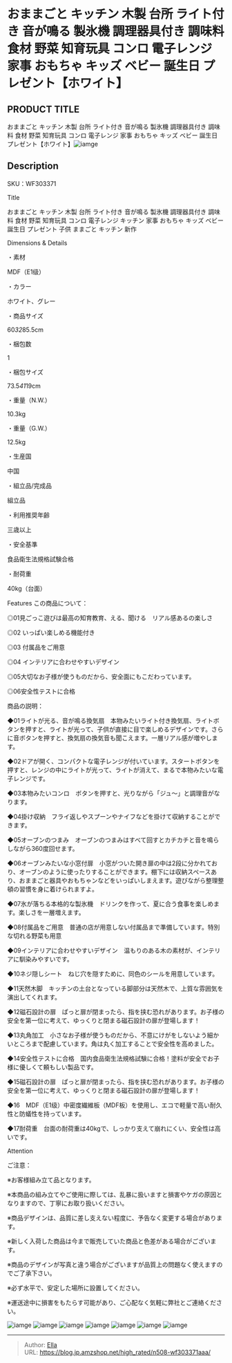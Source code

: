 # おままごと キッチン 木製 台所 ライト付き 音が鳴る 製氷機 調理器具付き 調味料 食材 野菜 知育玩具 コンロ 電子レンジ  家事 おもちゃ キッズ ベビー 誕生日 プレゼント【ホワイト】


## PRODUCT TITLE 

おままごと キッチン 木製 台所 ライト付き 音が鳴る 製氷機 調理器具付き 調味料 食材 野菜 知育玩具 コンロ 電子レンジ  家事 おもちゃ キッズ ベビー 誕生日 プレゼント【ホワイト】![iamge](https://b2bfiles1.gigab2b.cn/image/wkseller/304/20230615_cedfdecec8162c42957d0c6cac2ecb5a.jpg)

## Description

SKU：WF303371

Title

おままごと キッチン 木製 台所 ライト付き 音が鳴る 製氷機 調理器具付き 調味料 食材 野菜 知育玩具 コンロ 電子レンジ キッチン 家事 おもちゃ キッズ ベビー 誕生日 プレゼント 子供 ままごと キッチン 新作

Dimensions &amp; Details



・素材

MDF（E1级）

・カラー

ホワイト、グレー

・商品サイズ

60*32*85.5cm

・梱包数

1

・梱包サイズ

73.5*41*19cm

・重量（N.W.）

10.3kg

・重量（G.W.）

12.5kg

・生産国

中国

・組立品/完成品

組立品

・利用推奨年齢

三歳以上

・安全基準

食品衛生法規格試験合格

・耐荷重

40kg（台面）



Features
この商品について：

◎01見ごっこ遊びは最高の知育教育、える、聞ける　リアル感あるの楽しさ 

◎02 いっぱい楽しめる機能付き

◎03 付属品をご用意

◎04 インテリアに合わせやすいデザイン

◎05大切なお子様が使うものだから、安全面にもこだわっています。

◎06安全性テストに合格



商品の説明：

◆01ライトが光る、音が鳴る換気扇　本物みたいライト付き換気扇、ライトボタンを押すと、ライトが光って、子供が直接に目で楽しめるデザインです。さらに音ボタンを押すと、換気扇の換気音も聞こえます。一層リアル感が増やします。



◆02ドアが開く、コンパクトな電子レンジが付いています。スタートボタンを押すと、レンジの中にライトが光って、ライトが消えて、まるで本物みたいな電子レンジです。



◆03本物みたいコンロ　ボタンを押すと、光りながら「ジュ～」と調理音がなります。



◆04掛け収納　フライ返しやスプーンやナイフなどを掛けて収納することができます。



◆05オーブンのつまみ　オーブンのつまみはすべて回すとカチカチと音を鳴らしながら360度回せます。



◆06オーブンみたいな小窓付扉　小窓がついた開き扉の中は2段に分かれており、オーブンのように使ったりすることができます。棚下には収納スペースあり、おままごと器具やおもちゃンなどをいっぱいしまえます。遊びながら整理整頓の習慣を身に着けられますよ。



◆07氷が落ちる本格的な製氷機　ドリンクを作って、夏に合う食事を楽しめます。楽しさを一層増えます。



◆08付属品をご用意　普通の店が用意しない付属品まで準備しています。特別な切れる野菜も用意 



◆09インテリアに合わせやすいデザイン　温もりのある木の素材が、インテリアに馴染みやすいです。



◆10ネジ隠しシート　ねじ穴を隠すために、同色のシールを用意しています。



◆11天然木脚　キッチンの土台となっている脚部分は天然木で、上質な雰囲気を演出してくれます。



◆12磁石設計の扉　ぱっと扉が閉まったら、指を挟む恐れがあります。お子様の安全を第一位に考えて、ゆっくりと閉まる磁石設計の扉が登場します！



◆13丸角加工　小さなお子様が使うものだから、不意にけがをしないよう細かいところまで配慮しています。角は丸く加工することで安全性を高めました。



◆14安全性テストに合格　国内食品衛生法規格試験に合格！塗料が安全でお子様に優しくて頼もしい製品です。



◆15磁石設計の扉　ぱっと扉が閉まったら、指を挟む恐れがあります。お子様の安全を第一位に考えて、ゆっくりと閉まる磁石設計の扉が登場します！



◆16　MDF（E1级）中密度繊維板（MDF板）を使用し、エコで軽量で高い耐久性と防蟻性を持っています。



◆17耐荷重　台面の耐荷重は40kgで、しっかり支えて崩れにくい、安全性は高いです。









Attention



ご注意：

※お客様組み立て品となります。

※本商品の組み立てやご使用に際しては、乱暴に扱いますと損害やケガの原因となりますので、丁寧にお取り扱いください。

※商品デザインは、品質に差し支えない程度に、予告なく変更する場合があります。

※新しく入荷した商品は今まで販売していた商品と色差がある場合がございます。

※商品のデザインが写真と違う場合がございますが品質上の問題なく使えますのでご了承下さい。

※必ず水平で、安定した場所に設置してください。

※運送途中に損害をもたらす可能があり、ご心配なく気軽に弊社とご連絡ください。









![iamge](https://b2bfiles1.gigab2b.cn/image/wkseller/304/20230622_4016d3a64af728e313d2d9a371a6e473.jpg)
![iamge](https://b2bfiles1.gigab2b.cn/image/wkseller/304/20230622_65b706edb562094f453005290064fa4f.jpg)
![iamge](https://b2bfiles1.gigab2b.cn/image/wkseller/304/20230622_4f8990267d80273685bceb9e5145c606.jpg)
![iamge](https://b2bfiles1.gigab2b.cn/image/wkseller/304/20230622_8f7682c11518249c875e9f06625e4206.jpg)
![iamge](https://b2bfiles1.gigab2b.cn/image/wkseller/304/20230622_dc46acdb2eaec3f7ceacf95ab9a3ee80.jpg)
![iamge](https://b2bfiles1.gigab2b.cn/image/wkseller/304/20230622_347b218f0b41b3755f8f729c667b00d2.jpg)
![iamge](https://b2bfiles1.gigab2b.cn/image/wkseller/304/20230622_e4145cf5cfdaa7fc367abf62f8800eda.jpg)


---

> Author: [Ella](https://blog.jp.amzshop.net/)  
> URL: https://blog.jp.amzshop.net/high_rated/n508-wf303371aaa/  

